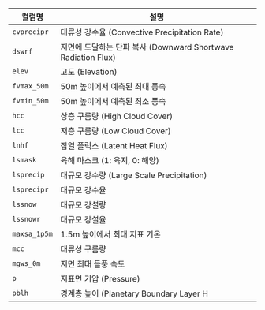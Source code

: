 | 컬럼명          | 설명                                                 |
| ------------ | -------------------------------------------------- |
| `cvprecipr`  | 대류성 강수율 (Convective Precipitation Rate)            |
| `dswrf`      | 지면에 도달하는 단파 복사 (Downward Shortwave Radiation Flux) |
| `elev`       | 고도 (Elevation)                                     |
| `fvmax_50m`  | 50m 높이에서 예측된 최대 풍속                                 |
| `fvmin_50m`  | 50m 높이에서 예측된 최소 풍속                                 |
| `hcc`        | 상층 구름량 (High Cloud Cover)                          |
| `lcc`        | 저층 구름량 (Low Cloud Cover)                           |
| `lnhf`       | 잠열 플럭스 (Latent Heat Flux)                          |
| `lsmask`     | 육해 마스크 (1: 육지, 0: 해양)                              |
| `lsprecip`   | 대규모 강수량 (Large Scale Precipitation)                |
| `lsprecipr`  | 대규모 강수율                                            |
| `lssnow`     | 대규모 강설량                                            |
| `lssnowr`    | 대규모 강설율                                            |
| `maxsa_1p5m` | 1.5m 높이에서 최대 지표 기온                                 |
| `mcc`        | 대류성 구름량                                            |
| `mgws_0m`    | 지면 최대 돌풍 속도                                        |
| `p`          | 지표면 기압 (Pressure)                                  |
| `pblh`       | 경계층 높이 (Planetary Boundary Layer H                 |
